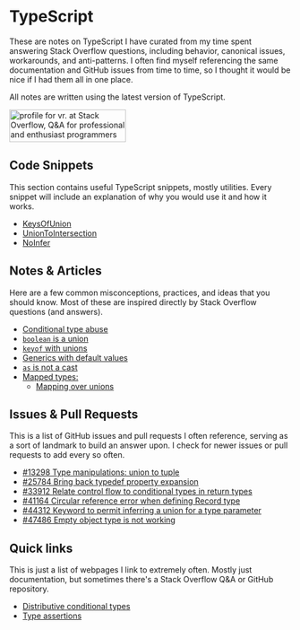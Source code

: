 # TypeScript

These are notes on TypeScript I have curated from my time spent answering Stack Overflow questions, including behavior, canonical issues, workarounds, and anti-patterns.
I often find myself referencing the same documentation and GitHub issues from time to time, so I thought it would be nice if I had them all in one place.

All notes are written using the latest version of TypeScript.

<a href="https://stackoverflow.com/users/18244921"><img src="https://stackoverflow.com/users/flair/18244921.png" width="208" height="58" alt="profile for vr. at Stack Overflow, Q&amp;A for professional and enthusiast programmers" title="profile for vr. at Stack Overflow, Q&amp;A for professional and enthusiast programmers"></a>

## Code Snippets

This section contains useful TypeScript snippets, mostly utilities. 
Every snippet will include an explanation of why you would use it and how it works.

-   [KeysOfUnion](keys-of-union.md)
-   [UnionToIntersection](union-to-intersection.md)
-   [NoInfer](no-infer.md)

## Notes & Articles

Here are a few common misconceptions, practices, and ideas that you should know.
Most of these are inspired directly by Stack Overflow questions (and answers).

-   [Conditional type abuse](conditional-type-abuse.md)
-   [`boolean` is a union](boolean-is-a-union.md)
-   [`keyof` with unions](keyof-with-unions.md)
-   [Generics with default values](generics-with-default-values.md)
-   [`as` is not a cast](as-is-not-a-cast.md)
-   [Mapped types:](mapped-types/README.md)
    - [Mapping over unions](mapped-types/mapping-over-unions.md)

## Issues & Pull Requests

This is a list of GitHub issues and pull requests I often reference, serving as a sort of landmark to build an answer upon.
I check for newer issues or pull requests to add every so often.

-   [#13298 Type manipulations: union to tuple](https://github.com/microsoft/TypeScript/issues/13298)
-   [#25784 Bring back typedef property expansion](https://github.com/microsoft/TypeScript/issues/25784)
-   [#33912 Relate control flow to conditional types in return types](https://github.com/microsoft/TypeScript/issues/33912)
-   [#41164 Circular reference error when defining Record type](https://github.com/microsoft/TypeScript/issues/41164)
-   [#44312 Keyword to permit inferring a union for a type parameter](https://github.com/microsoft/TypeScript/issues/44312)
-   [#47486 Empty object type is not working](https://github.com/microsoft/TypeScript/issues/47486)

## Quick links

This is just a list of webpages I link to extremely often.
Mostly just documentation, but sometimes there's a Stack Overflow Q&A or GitHub repository.

-   [Distributive conditional types](https://www.typescriptlang.org/docs/handbook/2/conditional-types.html#distributive-conditional-types)
-   [Type assertions](https://www.typescriptlang.org/docs/handbook/2/everyday-types.html#type-assertions)
